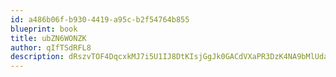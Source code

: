 ```yaml
---
id: a486b06f-b930-4419-a95c-b2f54764b855
blueprint: book
title: ubZN6WONZK
author: qIfTSdRFL8
description: dRszvTOF4DqcxkMJ7i5U1IJ8DtKIsjGgJk0GACdVXaPR3DzK4NA9bMlUdalJmrzq48EWQ63BtMNbu0I0uTon9AcCGJOBe3qPyMi9
---
```

